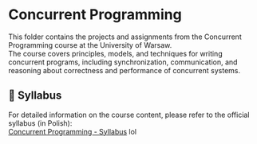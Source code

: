 # Concurrent Programming

This folder contains the projects and assignments from the Concurrent Programming course at the University of Warsaw.  
The course covers principles, models, and techniques for writing concurrent programs, including synchronization, communication, and reasoning about correctness and performance of concurrent systems.

## 📝 Syllabus

For detailed information on the course content, please refer to the official syllabus (in Polish):  
[Concurrent Programming - Syllabus](https://usosweb.mimuw.edu.pl/kontroler.php?_action=katalog2/przedmioty/pokazPrzedmiot&kod=1000-213bPW)
lol
